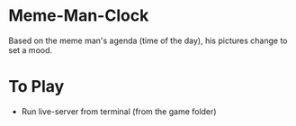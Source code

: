 # Meme-Man-Clock
Based on the meme man's agenda (time of the day), his pictures change to set a mood. 

# To Play
- Run live-server from terminal (from the game folder)
